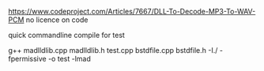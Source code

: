 https://www.codeproject.com/Articles/7667/DLL-To-Decode-MP3-To-WAV-PCM
no licence on code

quick commandline compile for test

g++ madlldlib.cpp madlldlib.h test.cpp bstdfile.cpp bstdfile.h -I./ -fpermissive -o test -lmad





